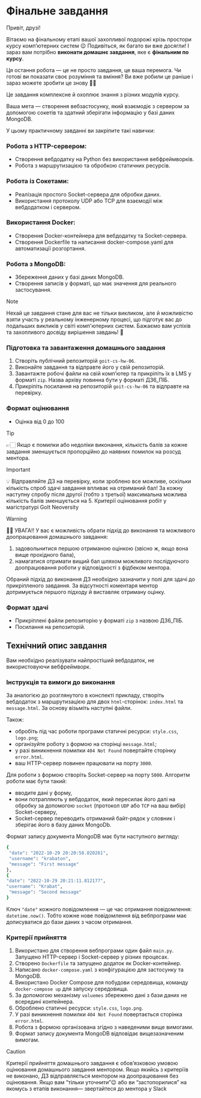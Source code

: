 # Фінальне завдання

Привіт, друзі!

Вітаємо на фінальному етапі вашої захопливої подорожі крізь простори курсу
комп’ютерних систем 😉 Подивіться, як багато ви вже досягли! І зараз вам
потрібно **виконати домашнє завдання**, яке є **фінальним по курсу**.

Ця остання робота — це не просто завдання, це ваша перемога. Чи готові ви
показати своє розуміння та вміння? Ви вже робили це раніше і зараз можете
зробити це знову 💪🏼

Це завдання комплексне й охоплює знання з різних модулів курсу.

Ваша мета — створення вебзастосунку, який взаємодіє з сервером за допомогою
сокетів та здатний зберігати інформацію у базі даних MongoDB.

У цьому практичному завданні ви закріпите такі навички:

### Робота з HTTP-сервером:

- Створення вебдодатку на Python без використання вебфреймворків.
- Робота з маршрутизацією та обробкою статичних ресурсів.

### Робота із Сокетами:

- Реалізація простого Socket-сервера для обробки даних.
- Використання протоколу UDP або TCP для взаємодії між вебдодатком і сервером.

### Використання Docker:

- Створення Docker-контейнера для вебдодатку та Socket-сервера.
- Створення Dockerfile та написання docker-compose.yaml для автоматизації
  розгортання.

### Робота з MongoDB:

- Збереження даних у базі даних MongoDB.
- Створення записів у форматі, що має значення для реального застосування.

> [!NOTE]
>
> Нехай це завдання стане для вас не тільки викликом, але й можливістю взяти
> участь у реальному інженерному процесі, що підготує вас до подальших викликів
> у світі комп'ютерних систем. Бажаємо вам успіхів та захопливого досвіду
> вирішення завдань! 🎢

### Підготовка та завантаження домашнього завдання

1. Створіть публічний репозиторій `goit-cs-hw-06`.
2. Виконайте завдання та відправте його у свій репозиторій.
3. Завантажте робочі файли на свій комп’ютер та прикріпіть їх в LMS у форматі
   `zip`. Назва архіву повинна бути у форматі ДЗ6_ПІБ.
4. Прикріпіть посилання на репозиторій `goit-cs-hw-06` та відправте на
   перевірку.

### Формат оцінювання

- Оцінка від 0 до 100

> [!TIP]
>
> 👉🏻 Якщо є помилки або недоліки виконання, кількість балів за кожне завдання
> зменшується пропорційно до наявних помилок на розсуд ментора.

> [!IMPORTANT]
>
> 💡 Відправляйте ДЗ на перевірку, коли зроблено все можливе, оскільки кількість
> спроб здачі завдання впливає на отриманий бал! За кожну наступну спробу після
> другої (тобто з третьої) максимальна можлива кількість балів зменшується на 5.
> Критерії оцінювання робіт у магістратурі GoIt Neoversity

> [!WARNING]
>
> ☝🏻 УВАГА!! У вас є можливість обрати підхід до виконання та можливого
> доопрацювання домашнього завдання:
>
> 1. задовольнитися першою отриманою оцінкою (звісно ж, якщо вона вище
>    прохідного бала),
> 2. намагатися отримати вищий бал шляхом можливого послідуючого доопрацювання
>    роботи у відповідності з фідбеком ментора.
>
> Обраний підхід до виконання ДЗ необхідно зазначити у полі для здачі до
> прикріпленого завдання. За відсутності коментаря ментор дотримується першого
> підходу й виставляє отриману оцінку.

### Формат здачі

- Прикріплені файли репозиторію у форматі `zip` з назвою ДЗ6_ПІБ.
- Посилання на репозиторій.

## Технічний опис завдання

Вам необхідно реалізувати найпростіший вебдодаток, не використовуючи
вебфреймворк.

### Інструкція та вимоги до виконання

За аналогією до розглянутого в конспекті прикладу, створіть вебдодаток з
маршрутизацією для двох `html`-сторінок: `index.html` та `message.html`. За
основу візьміть наступні файли.

Також:

- обробіть під час роботи програми статичні ресурси: `style.css`, `logo.png`;
- організуйте роботу з формою на сторінці `message.html`;
- у разі виникнення помилки `404 Not Found` повертайте сторінку `error.html`.
- ваш HTTP-сервер повинен працювати на порту `3000`.

Для роботи з формою створіть Socket-сервер на порту `5000`. Алгоритм роботи має
бути такий:

- вводите дані у форму,
- вони потрапляють у вебдодаток, який пересилає його далі на обробку за
  допомогою `socket` (протокол `UDP` або `TCP` на ваш вибір) Socket-серверу,
- Socket-сервер переводить отриманий байт-рядок у словник і зберігає його в базу
  даних MongoDb.

Формат запису документа MongoDB має бути наступного вигляду:

```bash
{
 "date": "2022-10-29 20:20:58.020261",
 "username": "krabaton",
 "message": "First message"
},
{
"date": "2022-10-29 20:21:11.812177",
"username": "Krabat",
 "message": "Second message"
}
```

Ключ `"date"` кожного повідомлення — це час отримання повідомлення:
`datetime.now()`. Тобто кожне нове повідомлення від вебпрограми має дописуватися
до бази даних з часом отримання.

### Критерії прийняття

1. Використано для створення вебпрограми один файл `main.py`. Запущено
   HTTP-сервер і Socket-сервер у різних процесах.
2. Створено `Dockerfile` та запущено додаток як Docker-контейнер.
3. Написано `docker-compose.yaml` з конфігурацією для застосунку та MongoDB.
4. Використано Docker Compose для побудови середовища, команду
   `docker-compose up` для запуску середовища.
5. За допомогою механізму `voluemes` збережено дані з бази даних не всередині
   контейнера.
6. Оброблено статичні ресурси: `style.css`, `logo.png`.
7. У разі виникнення помилки `404 Not Found` повертається сторінка `error.html`.
8. Робота з формою організована згідно з наведеними вище вимогами.
9. Формат запису документа MongoDB відповідає вищезазначеним вимогам.

> [!CAUTION]
>
> Критерії прийняття домашнього завдання є обов’язковою умовою оцінювання
> домашнього завдання ментором. Якщо якийсь з критеріїв не виконано, ДЗ
> відправляється ментором на доопрацювання без оцінювання. Якщо вам “тільки
> уточнити”😉 або ви “застопорилися” на якомусь з етапів виконання— звертайтеся
> до ментора у Slack